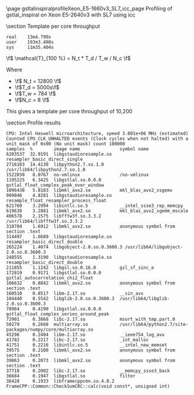 \page gstlalinspiralprofileXeon_E5-1660v3_SL7_icc_page Profiling of gstlal_inspiral on Xeon E5-2640v3 with SL7 using icc

\section Template per core throughput

	real    13m4.790s
	user    193m3.408s
	sys     11m35.404s


\f$ \mathcal{T}_{100 \%} = N_t * T_d / T_w / N_c \f$

Where

 - \f$ N_t = 12800 \f$
 - \f$T_d = 5000s\f$
 - \f$T_w = 784 \f$
 - \f$N_c = 8 \f$


This gives a template per core throughput of 10,200

\section Profile results

	CPU: Intel Haswell microarchitecture, speed 3.001e+06 MHz (estimated)
	Counted CPU_CLK_UNHALTED events (Clock cycles when not halted) with a unit mask of 0x00 (No unit mask) count 100000
	samples  %        image name               symbol name
	6203537  32.9191  libgstaudioresample.so   resampler_basic_direct_single
	2716103  14.4130  libpython2.7.so.1.0      /usr/lib64/libpython2.7.so.1.0
	1522030   8.0767  no-vmlinux               /no-vmlinux
	1195225   6.3425  libgstlal.so.0.0.0       gstlal_float_complex_peak_over_window
	1096438   5.8183  libmkl_avx2.so           mkl_blas_avx2_xsgemv
	909846    4.8281  libgstaudioresample.so   resample_float_resampler_process_float
	621760    3.2994  libintlc.so.5            __intel_ssse3_rep_memcpy
	619638    3.2881  libmkl_avx2.so           mkl_blas_avx2_sgemm_mscale
	406578    2.1575  libfftw3f.so.3.3.2       /usr/lib64/libfftw3f.so.3.3.2
	318704    1.6912  libmkl_avx2.so           anonymous symbol from section .text
	314497    1.6689  libgstaudioresample.so   resampler_basic_direct_double
	265224    1.4074  libgobject-2.0.so.0.3600.3 /usr/lib64/libgobject-2.0.so.0.3600.3
	248555    1.3190  libgstaudioresample.so   resampler_basic_direct_double
	211855    1.1242  libgsl.so.0.16.0         gsl_sf_sinc_e
	172819    0.9171  libgstlal.so.0.0.0       gstlal_autocorrelation_chi2_float
	166632    0.8842  libmkl_avx2.so           anonymous symbol from section .text
	160510    0.8517  libm-2.17.so             __sin_avx
	104440    0.5542  libglib-2.0.so.0.3600.3  /usr/lib64/libglib-2.0.so.0.3600.3
	78964     0.4190  libgstlal.so.0.0.0       gstlal_float_complex_series_around_peak
	72901     0.3868  libc-2.17.so             msort_with_tmp.part.0
	50279     0.2668  multiarray.so            /usr/lib64/python2.7/site-packages/numpy/core/multiarray.so
	45296     0.2404  libm-2.17.so             __ieee754_log_avx
	41782     0.2217  libc-2.17.so             _int_malloc
	41751     0.2216  libintlc.so.5            __intel_new_memset
	39575     0.2100  libmkl_avx2.so           anonymous symbol from section .text
	39063     0.2073  libmkl_avx2.so           anonymous symbol from section .text
	37718     0.2002  libc-2.17.so             __memcpy_ssse3_back
	36684     0.1947  libgstlal.so             filter
	36428     0.1933  libframecppcmn.so.4.0.2  FrameCPP::Common::CheckSumCRC::calc(void const*, unsigned int)


